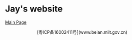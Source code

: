 # Jay's website

[Main Page](http://nbviewer.jupyter.org/github/lijieamd/ipypage/blob/master/Index.ipynb)




<center>[粤ICP备16002411号](www.beian.miit.gov.cn)</center>
